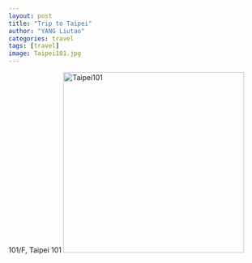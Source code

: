 ```yaml
---
layout: post
title: "Trip to Taipei"
author: "YANG Liutao"
categories: travel
tags: [travel]
image: Taipei101.jpg
---
```


101/F, Taipei 101
<img width="357" alt="Taipei101" src="https://github.com/annann1234/yangliutao/assets/img/Taipei101.png">
